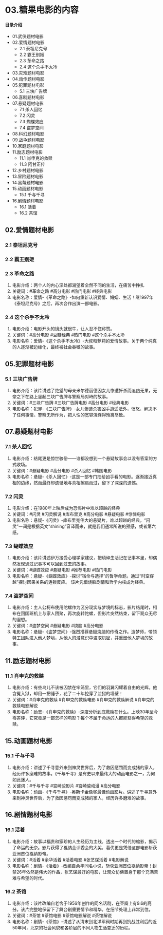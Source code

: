 # 03.糖果电影的内容
#### 目录介绍
- 01.武侠题材电影
- 02.爱情题材电影
  - 2.1 泰坦尼克号
  - 2.2 霸王别姬
  - 2.3 革命之路
  - 2.4 这个杀手不太冷
- 03.灾难题材电影
- 04.动作题材电影
- 05.犯罪题材电影
  - 5.1 三块广告牌
- 06.喜剧题材电影
- 07.悬疑题材电影
  - 7.1 杀人回忆
  - 7.2 闪灵
  - 7.3 蝴蝶效应
  - 7.4 盗梦空间
- 08.科幻题材电影
- 09.战争题材电影
- 10.家庭题材电影
- 11.励志题材电影
  - 11.1 肖申克的救赎
  - 11.3 阿甘正传
- 12.乡村题材电影
- 13.冒险题材电影
- 14.黑帮题材电影
- 15.动画题材电影
  - 15.1 千与千寻
- 16.剧情题材电影
  - 16.1 活着
  - 16.2 茶馆




## 02.爱情题材电影

### 2.1 泰坦尼克号


### 2.2 霸王别姬


### 2.3 革命之路

1. 电影介绍：两个人的内心深处都渴望着全然不同的生活，在痛苦中挣扎
2. 关键词：#革命之路 #高分电影 #热门电影 #经典电影
3. 电影名称：爱情-《革命之路》-如何重新认识爱情、婚姻、生活！继1997年《泰坦尼克号》之后，再次合作出演一部电影。

### 2.4 这个杀手不太冷

1. 电影介绍：电影开头的镜头就很牛，让人忍不住称赞。
2. 关键词：#高分电影 #豆瓣经典 #热门电影 #这个杀手不太冷
3. 电影名称：爱情-《这个杀手不太冷》-大叔和萝莉的爱情故事。关于两个纯真的人逐渐被边缘化，最终被社会吞噬的故事。

## 05.犯罪题材电影

### 5.1 三块广告牌

1. 电影介绍：该片讲述了绝望的母亲米尔德丽德因女儿惨遭奸杀而追凶无果，无奈之下在路上竖起三块广告牌与警察局对峙的故事。
2. 关键词：#三块广告牌 #三块广告牌电影 #高分电影 #经典电影
3. 电影名称：犯罪-《三块广告牌》-女儿惨遭杀害凶手逍遥法外，愤怒，解决不了任何事情。警察无所作为，把人性的宽容演绎得玲离尽致。


## 07.悬疑题材电影

### 7.1 杀人回忆

1. 电影介绍：结尾更是惊世骇俗——谁都没想到一个悬疑故事会以没有答案的方式收场。
2. 关键词：#悬疑电影 #高分电影 #杀人回忆 #韩国电影
3. 电影名称：悬疑-《杀人回忆》-这是一部专门拍给凶手看的电影。逐渐接近真相的边缘，然而最终却遗憾地与真相擦肩而过，留下了深深的遗憾。

### 7.2 闪灵

1. 电影介绍：在1980年上映后成为恐怖片中难以超越的经典
2. 关键词：#闪灵 #闪灵解说 #库布里克 #高分电影 #悬疑电影 #惊悚电影
3. 电影名称：悬疑-《闪灵》-库布里克伟大的悬疑片，难以超越的经典。“闪灵”一词是根据英文“shining”音译而来，就是我们通常所说的预感，或者第六感。

### 7.3 蝴蝶效应

1. 电影介绍：该片讲述伊万接受心理学家建议，把琐碎生活记在记事本里，却偶然发现通过记事本可以回到过去的故事。
2. 关键词：#蝴蝶效应 #悬疑电影 #推荐电影 #热门电影
3. 电影名称：悬疑-《蝴蝶效应》-探讨“宿命与选择”的哲学命题。通过“时空穿越”探讨因果关系的连锁反应。‌ 该片凭借烧脑剧情和哲学内核成为经典。

### 7.4 盗梦空间

1. 电影介绍：主人公柯布使用陀螺作为区分现实与梦境的标志，影片结尾时，柯布在回国班机上与家人团聚，再次旋转陀螺，但影片突然结束，留下观众无尽的遐想。
2. 关键词：#盗梦空间 #悬疑电影 #烧脑 #高分电影
3. 电影名称：悬疑-《盗梦空间》-强烈推荐悬疑烧脑的传奇之作。造梦师，带领特工团队进入他人梦境，从他人的潜意识中盗取机密，并重塑他人梦境的故事。

## 11.励志题材电影

### 11.1 肖申克的救赎

1. 电影介绍：有些鸟儿不该被囚禁在牢笼里，它们的羽翼闪耀着自由的光辉。他含冤入狱，却用一把锤子，花了二十年挖穿了监狱的墙壁！
2. 关键词：#肖申克的救赎 #肖申克的救赎电影 #肖申克的救赎解说 #肖申克的救赎电影解说
3. 电影名称：励志-《肖申克的救赎》-深度分析到底救赎在什么。上映30年至今零差评，它究竟是一部怎样的电影？每个不屈于命运的人都能获得希望的救赎。

## 15.动画题材电影

### 15.1 千与千寻

1. 电影介绍：讲述了千寻意外来到神灵世界后，为了救因惩罚而变成猪的家人，经历许多磨难的故事。《千与千寻》是有史以来最伟大的动画电影之一，为何如此迷人。
2. 关键词：#千与千寻 #宫崎骏影片 #宫崎骏动漫 #高分电影
3. 电影名称：动画-《千与千寻》-奥斯卡金像奖最佳动画影片。讲述了千寻意外来到神灵世界后，为了救因惩罚而变成猪的家人，经历许多磨难的故事。


## 16.剧情题材电影

### 16.1 活着

1. 电影介绍：故事以福贵和家珍的人生经历为主线，透出一个时代的缩影，揭示了命运的无奈。影片获得了戛纳金评委会的大奖，葛优更是凭借这部电影斩获亚洲首位戛纳影帝。
2. 关键词：#活着 #余华活着 #活着电影 #张艺谋活着 #电影解说
3. 电影名称：剧情-《活着》-改编自余华同名小说，斩获亚洲首位戛纳影帝！封禁26年依然是伟大的作品，张艺谋最好的电影，让观众仿佛置身于那个充满苦难与希望的时代。

### 16.2 茶馆

1. 电影介绍：该片改编自老舍于1956年创作的同名话剧，在豆瓣上有9.6的高分。该片完整地保留下了舞台剧重要情节和精华，在细节处理上非常到位。
2. 关键词：#茶馆 #茶馆电影 #茶馆电影解说 #茶馆解说
3. 电影名称：剧情-《茶馆》-讲述了从清末到北洋军阀时期再到抗战胜利后的近50年间，北京的社会风貌和各阶层的不同人物生活变迁的历程。










